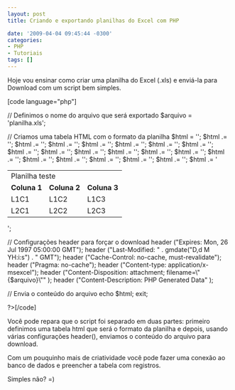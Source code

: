 ```yaml
---
layout: post
title: Criando e exportando planilhas do Excel com PHP

date: '2009-04-04 09:45:44 -0300'
categories:
- PHP
- Tutoriais
tags: []
---
```

<p>Hoje vou ensinar como criar uma planilha do Excel (.xls) e enviá-la para Download com um script bem simples.</p>
<p>[code language="php"]<?php
/*
* Criando e exportando planilhas do Excel
* http://blog.thiagobelem.net/
*/</p>
<p>// Definimos o nome do arquivo que será exportado
$arquivo = 'planilha.xls';</p>
<p>// Criamos uma tabela HTML com o formato da planilha
$html = '';
$html .= '<table>';
$html .= '<tr>';
$html .= '<td colspan="3">Planilha teste</tr>';
$html .= '</tr>';
$html .= '<tr>';
$html .= '<td><b>Coluna 1</b></td>';
$html .= '<td><b>Coluna 2</b></td>';
$html .= '<td><b>Coluna 3</b></td>';
$html .= '</tr>';
$html .= '<tr>';
$html .= '<td>L1C1</td>';
$html .= '<td>L1C2</td>';
$html .= '<td>L1C3</td>';
$html .= '</tr>';
$html .= '<tr>';
$html .= '<td>L2C1</td>';
$html .= '<td>L2C2</td>';
$html .= '<td>L2C3</td>';
$html .= '</tr>';
$html .= '</table>';</p>
<p>// Configurações header para forçar o download
header ("Expires: Mon, 26 Jul 1997 05:00:00 GMT");
header ("Last-Modified: " . gmdate("D,d M YH:i:s") . " GMT");
header ("Cache-Control: no-cache, must-revalidate");
header ("Pragma: no-cache");
header ("Content-type: application/x-msexcel");
header ("Content-Disposition: attachment; filename=\"{$arquivo}\"" );
header ("Content-Description: PHP Generated Data" );</p>
<p>// Envia o conteúdo do arquivo
echo $html;
exit;</p>
<p>?>[/code]</p>
<p>Você pode repara que o script foi separado em duas partes: primeiro definimos uma tabela html que será o formato da planilha e depois, usando várias configurações header(), enviamos o conteúdo do arquivo para download.</p>
<p>Com um pouquinho mais de criatividade você pode fazer uma conexão ao banco de dados e preencher a tabela com registros.</p>
<p>Simples não? =)</p>
